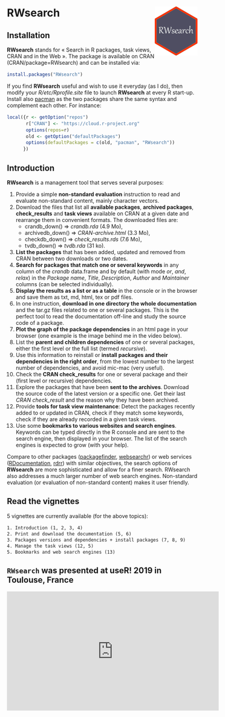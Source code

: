 
# RWsearch <img src="man/figures/logo.png" align="right" alt="RWsearch logo" height="130">


## Installation

**RWsearch** stands for « Search in R packages, task views, CRAN and in the Web ». The package is available on CRAN (CRAN/package=RWsearch) and can be installed via:

```r
install.packages("RWsearch")
```

If you find **RWsearch** useful and wish to use it everyday (as I do), then modify your _R/etc/Rprofile.site_ file to launch **RWsearch** at every R start-up. Install also [pacman](https://CRAN.R-project.org/package=pacman) as the two packages share the same syntax and complement each other. For instance:

```r
local({r <- getOption("repos")
       r["CRAN"] <- "https://cloud.r-project.org"
       options(repos=r)
       old <- getOption("defaultPackages")
       options(defaultPackages = c(old, "pacman", "RWsearch"))
      })
```


## Introduction

**RWsearch** is a management tool that serves several purposes:

1. Provide a simple **non-standard evaluation** instruction to read and evaluate non-standard content, mainly character vectors.
2. Download the files that list all **available packages**, **archived packages**, **check_results** and **task views** available on CRAN at a given date and rearrange them in convenient formats. The downloaded files are:
    - crandb_down() => *crandb.rda* (4.9 Mo),
    - archivedb_down() => *CRAN-archive.html* (3.3 Mo),
    - checkdb_down() => *check_results.rds* (7.6 Mo),
    - tvdb_down() => *tvdb.rda* (31 ko).
3. **List the packages** that has been added, updated and removed from CRAN between two downloads or two dates.
4. **Search for packages that match one or several keywords** in any column of the *crandb* data.frame and by default (with mode _or_, _and_, _relax_) in the *Package name*, *Title*, *Description*, *Author* and *Maintainer* columns (can be selected individually).
5. **Display the results as a list or as a table** in the console or in the browser and save them as txt, md, html, tex or pdf files.
6. In one instruction, **download in one directory the whole documentation** and the tar.gz files related to one or several packages. This is the perfect tool to read the documentation off-line and study the source code of a package.
7. **Plot the graph of the package dependencies** in an html page in your browser (one example is the image behind me in the video below).
8. List the **parent and children dependencies** of one or several packages, either the first level or the full list (termed *recursive*). 
9. Use this information to reinstall or **install packages and their dependencies in the right order**, from the lowest number to the largest number of dependencies, and avoid mic-mac (very useful).
10. Check the **CRAN check_results** for one or several package and their (first level or recursive) dependencies. 
11. Explore the packages that have been **sent to the archives**. Download the source code of the latest version or a specific one. Get their last *CRAN check_result* and the reason why they have been archived.
12. Provide **tools for task view maintenance**: Detect the packages recently added to or updated in CRAN, check if they match some keywords, check if they are already recorded in a given task views.
13. Use some **bookmarks to various websites and search engines**. Keywords can be typed directly in the R console and are sent to the search engine, then displayed in your browser. The list of the search engines is expected to grow (with your help).

Compare to other packages ([packagefinder](https://CRAN.R-project.org/package=packagefinder), [websearchr](https://CRAN.R-project.org/package=websearchr)) or web services ([RDocumentation](https://www.rdocumentation.org/search?q=search&latest=1), [rdrr](https://rdrr.io/search?q=search)) with similar objectives, the search options of **RWsearch** are more sophisticated and allow for a finer search. RWsearch also addresses a much larger number of web search engines. Non-standard evaluation (or evaluation of non-standard content) makes it user friendly.


## Read the vignettes

5 vignettes are currently available (for the above topics):

    1. Introduction (1, 2, 3, 4)
    2. Print and download the documentation (5, 6)
    3. Packages versions and dependencies + install packages (7, 8, 9)
    4. Manage the task views (12, 5)
    5. Bookmarks and web search engines (13)


## `RWsearch` was presented at useR! 2019 in Toulouse, France

<iframe width="560" height="315" src="https://www.youtube-nocookie.com/embed/YYI7yYquJOc" frameborder="0" allow="accelerometer; autoplay; encrypted-media; gyroscope; picture-in-picture" allowfullscreen></iframe>


